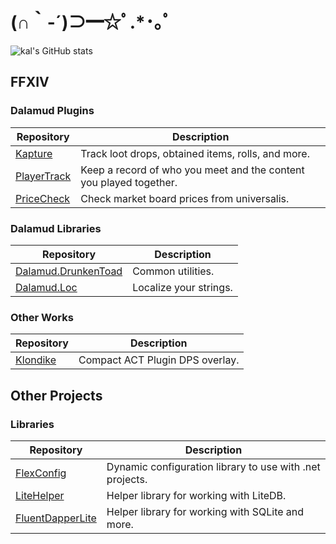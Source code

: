 # (∩｀-´)⊃━☆ﾟ.*･｡ﾟ
![kal's GitHub stats](https://github-readme-stats.vercel.app/api?username=kalilistic&show_icons=true&theme=radical&count_private=true&custom_title=Kal's%20GitHub%20Stats)

## FFXIV

### Dalamud Plugins
Repository|Description
---|---
[Kapture](https://github.com/kalilistic/Kapture)|Track loot drops, obtained items, rolls, and more.
[PlayerTrack](https://github.com/kalilistic/PlayerTrack)|Keep a record of who you meet and the content you played together.
[PriceCheck](https://github.com/kalilistic/PriceCheck)|Check market board prices from universalis.

### Dalamud Libraries
Repository|Description
---|---
[Dalamud.DrunkenToad](https://github.com/kalilistic/Dalamud.DrunkenToad)|Common utilities.
[Dalamud.Loc](https://github.com/kalilistic/Dalamud.Loc)|Localize your strings.

### Other Works
Repository|Description
---|---
[Klondike](https://github.com/kalilistic/klondike)|Compact ACT Plugin DPS overlay.

## Other Projects

### Libraries
Repository|Description
---|---
[FlexConfig](https://github.com/kalilistic/FlexConfig)|Dynamic configuration library to use with .net projects.
[LiteHelper](https://github.com/kalilistic/LiteHelper)|Helper library for working with LiteDB.
[FluentDapperLite](https://github.com/kalilistic/FluentDapperLite)|Helper library for working with SQLite and more.
